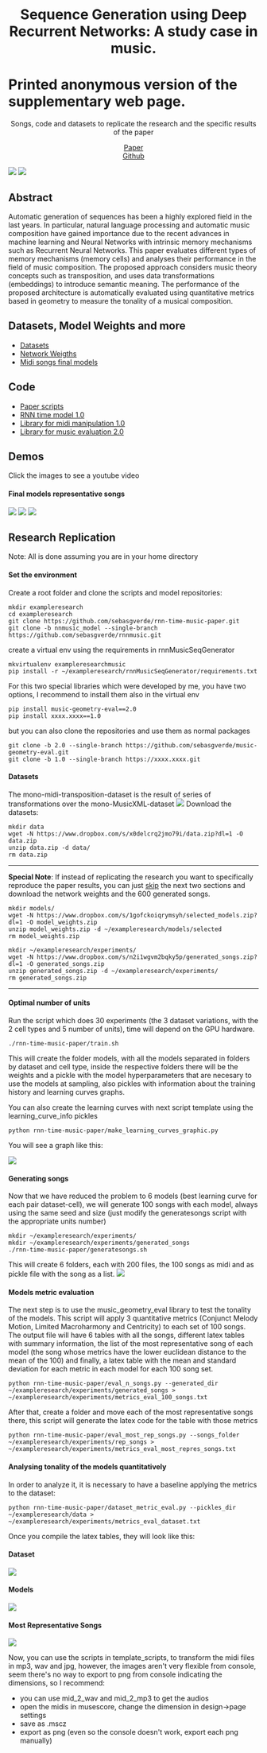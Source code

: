 # <center>Sequence Generation using Deep Recurrent Networks: A study case in music.</center>

# Printed anonymous version of the supplementary web page.

<center>Songs, code and datasets to replicate the research and the specific results of the paper</center>



[<center>Paper</center>]() [<center>Github</center>](https://github.com/sebasgverde/rnn-time-music-paper)

![](https://sebasgverde.github.io/rnn-time-music-paper/images/RNNtraining.jpg)
![](https://sebasgverde.github.io/rnn-time-music-paper/images/RNNsample.jpg)
## Abstract
Automatic generation of sequences has been a highly explored field in the last years. In particular, natural language processing and automatic music composition have gained importance due to the recent advances in machine learning and Neural Networks with intrinsic memory mechanisms such as Recurrent Neural Networks. This paper evaluates different types of memory mechanisms (memory cells) and analyses their performance in the field of music composition. The proposed approach considers music theory concepts such as transposition, and uses data transformations (embeddings) to introduce semantic meaning. The performance of the proposed architecture is automatically evaluated using quantitative metrics based in geometry to measure the tonality of a musical composition.


## Datasets, Model Weights and more

- [Datasets](https://www.dropbox.com/s/x0delcrq2jmo79i/data.zip?dl=0)
- [Network Weigths](https://www.dropbox.com/s/1gofckoiqrymsyh/selected_models.zip?dl=0)
- [Midi songs final models](https://www.dropbox.com/s/n2i1wgvm2bqky5p/generated_songs.zip?dl=0)

## Code
- [Paper scripts](https://github.com/sebasgverde/rnn-time-music-paper)
- [RNN time model 1.0](https://github.com/sebasgverde/rnnmusic/tree/nnmusic_model)
- [Library for midi manipulation 1.0](https://github.com/sebasgverde/music-geometry-eval)
- [Library for music evaluation 2.0](https://github.com/sebasgverde/music-geometry-eval)

## Demos
Click the images to see a youtube video

#### Final models representative songs
[![](https://sebasgverde.github.io/rnn-time-music-paper/images/generated_songs_demo_1.png)](https://youtu.be/FGUIEshh6WU)
[![](https://sebasgverde.github.io/rnn-time-music-paper/images/generated_songs_demo_2.png)](https://youtu.be/FGUIEshh6WU)
[![](https://sebasgverde.github.io/rnn-time-music-paper/images/generated_songs_demo_3.png)](https://youtu.be/FGUIEshh6WU)

## Research Replication
Note: All is done assuming you are in your home directory

#### Set the environment
Create a root folder and clone the scripts and model repositories:
```
mkdir exampleresearch
cd exampleresearch
git clone https://github.com/sebasgverde/rnn-time-music-paper.git
git clone -b nnmusic_model --single-branch https://github.com/sebasgverde/rnnmusic.git
```

create a virtual env using the requirements in rnnMusicSeqGenerator
```
mkvirtualenv exampleresearchmusic
pip install -r ~/exampleresearch/rnnMusicSeqGenerator/requirements.txt
```

For this two special libraries which were developed by me, you have two options, I recommend to install them also in the virtual env
```
pip install music-geometry-eval==2.0
pip install xxxx.xxxx==1.0
```

but you can also clone the repositories and use them as normal packages
```
git clone -b 2.0 --single-branch https://github.com/sebasgverde/music-geometry-eval.git
git clone -b 1.0 --single-branch https://xxxx.xxxx.git
```

#### Datasets
The mono-midi-transposition-dataset is the result of series of transformations over the mono-MusicXML-dataset
![](https://sebasgverde.github.io/rnn-time-music-paper/images/datasetflow.png)
Download the datasets:
```
mkdir data
wget -N https://www.dropbox.com/s/x0delcrq2jmo79i/data.zip?dl=1 -O data.zip
unzip data.zip -d data/
rm data.zip
```

<!-- You can also make some unit test to the pickles
```
python rnn-time-music-paper/paper_scripts/unittestdatacreation.py -v
``` -->

---

**Special Note**: If instead of replicating the research you want to specifically reproduce the paper results, you can just [skip](https://sebasgverde.github.io/rnn-time-music-paper/#models-metric-evaluation) the next two sections and download the network weights and the 600 generated songs.

```
mkdir models/
wget -N https://www.dropbox.com/s/1gofckoiqrymsyh/selected_models.zip?dl=1 -O model_weights.zip
unzip model_weights.zip -d ~/exampleresearch/models/selected
rm model_weights.zip
```

```
mkdir ~/exampleresearch/experiments/
wget -N https://www.dropbox.com/s/n2i1wgvm2bqky5p/generated_songs.zip?dl=1 -O generated_songs.zip
unzip generated_songs.zip -d ~/exampleresearch/experiments/
rm generated_songs.zip
```
---

#### Optimal number of units

Run the script which does 30 experiments (the 3 dataset variations, with the 2 cell types and 5 number of units), time will depend on the GPU hardware.
```
./rnn-time-music-paper/train.sh
```
This will create the folder models, with all the models separated in folders by dataset and cell type, inside the respective folders there will be the weights and a pickle with the model hyperparameters that are necesary to use the models at sampling, also pickles with information about the training history and learning curves graphs.

You can also create the learning curves with next script template using the learning_curve_info pickles
```
python rnn-time-music-paper/make_learning_curves_graphic.py
```
You will see a graph like this:

![](https://sebasgverde.github.io/rnn-time-music-paper/images/learnig_curve_control_lstm.png)

#### Generating songs


Now that we have reduced the problem to 6 models (best learning curve for each pair dataset-cell), we will generate 100 songs with each model, always using the same seed and size (just modify the generatesongs script with the appropriate units number)
```
mkdir ~/exampleresearch/experiments/
mkdir ~/exampleresearch/experiments/generated_songs
./rnn-time-music-paper/generatesongs.sh
```
This will create 6 folders, each with 200 files, the 100 songs as midi and as pickle file with the song as a list.
![](https://sebasgverde.github.io/rnn-time-music-paper/images/song_generated_files.png)

#### Models metric evaluation
The next step is to use the music_geometry_eval library to test the tonality of the models. This script will apply 3 quantitative metrics (Conjunct Melody Motion, Limited Macroharmony and Centricity) to each set of 100 songs. The output file will have 6 tables with all the songs, different latex tables with summary information, the list of the most representative song of each model (the song whose metrics have the lower euclidean distance to the mean of the 100) and finally, a latex table with the mean and standard deviation for each metric in each model for each 100 song set.
```
python rnn-time-music-paper/eval_n_songs.py --generated_dir ~/exampleresearch/experiments/generated_songs > ~/exampleresearch/experiments/metrics_eval_100_songs.txt
```
After that, create a folder and move each of the most representative songs there, this script will generate the latex code for the table with those metrics
```
python rnn-time-music-paper/eval_most_rep_songs.py --songs_folder ~/exampleresearch/experiments/rep_songs > ~/exampleresearch/experiments/metrics_eval_most_repres_songs.txt
```

#### Analysing tonality of the models quantitatively

In order to analyze it, it is necessary to have a baseline applying the metrics to the dataset:
```
python rnn-time-music-paper/dataset_metric_eval.py --pickles_dir ~/exampleresearch/data > ~/exampleresearch/experiments/metrics_eval_dataset.txt
```
Once you compile the latex tables, they will look like this:

#### Dataset
![](https://sebasgverde.github.io/rnn-time-music-paper/images/metric_table_dataset.png)

#### Models
![](https://sebasgverde.github.io/rnn-time-music-paper/images/metric_table_models.png)

#### Most Representative Songs
![](https://sebasgverde.github.io/rnn-time-music-paper/images/metric_table_most_rep_songs.png)

Now, you can use the scripts in template_scripts, to transform the midi files in mp3, wav and jpg, however, the images aren't very flexible from console, seem there's no way to export to png from console indicating the dimensions, so I recommend:

- you can use mid_2_wav and mid_2_mp3 to get the audios
- open the midis in musescore, change the dimension in design->page settings
- save as .mscz
- export as png (even so the console doesn't work, export each png manually)

<!-- ### Other scripts
The scripts in scripts_for_supercomputing are modified versions of the training script for 6 of the experiments which I trained in a cluster environment in HPC centre [Apolo](http://www.eafit.edu.co/centros/apolo/Paginas/technical-specification.aspx). It works with slurm as cluster management and job scheduling system, so also the slurm scripts are provided. -->
